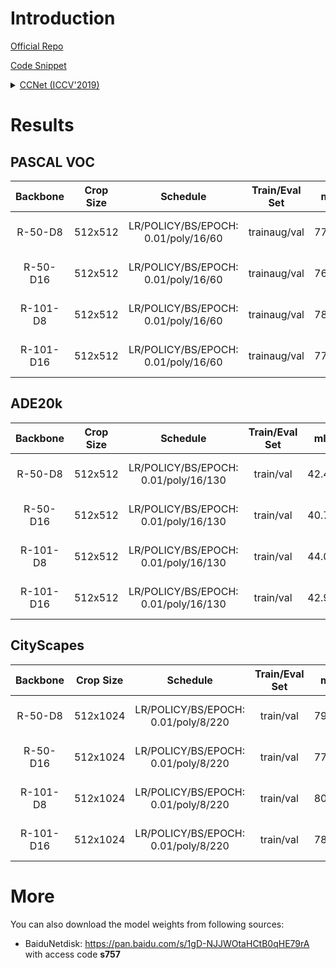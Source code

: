 # Introduction

<a href="https://github.com/speedinghzl/CCNet">Official Repo</a>

<a href="https://github.com/SegmentationBLWX/sssegmentation/tree/main/ssseg/modules/models/ccnet">Code Snippet</a>

<details>
<summary align="left"><a href="https://arxiv.org/pdf/1811.11721.pdf">CCNet (ICCV'2019)</a></summary>

```latex
@article{huang2018ccnet,
    title={CCNet: Criss-Cross Attention for Semantic Segmentation},
    author={Huang, Zilong and Wang, Xinggang and Huang, Lichao and Huang, Chang and Wei, Yunchao and Liu, Wenyu},
    booktitle={ICCV},
    year={2019}
}
```

</details>


# Results

## PASCAL VOC
| Backbone  | Crop Size  | Schedule                             | Train/Eval Set  | mIoU   | Download                                                                                                                                                                                                                                                                                                                                                                             |
| :-:       | :-:        | :-:                                  | :-:             | :-:    | :-:                                                                                                                                                                                                                                                                                                                                                                                  |
| R-50-D8   | 512x512    | LR/POLICY/BS/EPOCH: 0.01/poly/16/60  | trainaug/val    | 77.43% | [cfg](https://raw.githubusercontent.com/SegmentationBLWX/sssegmentation/main/ssseg/cfgs/ccnet/cfgs_voc_resnet50os8.py) &#124; [model](https://github.com/SegmentationBLWX/modelstore/releases/download/ssseg_ccnet/ccnet_resnet50os8_voc_train.pth) &#124; [log](https://github.com/SegmentationBLWX/modelstore/releases/download/ssseg_ccnet/ccnet_resnet50os8_voc_train.log)       |
| R-50-D16  | 512x512    | LR/POLICY/BS/EPOCH: 0.01/poly/16/60  | trainaug/val    | 76.01% | [cfg](https://raw.githubusercontent.com/SegmentationBLWX/sssegmentation/main/ssseg/cfgs/ccnet/cfgs_voc_resnet50os16.py) &#124; [model](https://github.com/SegmentationBLWX/modelstore/releases/download/ssseg_ccnet/ccnet_resnet50os16_voc_train.pth) &#124; [log](https://github.com/SegmentationBLWX/modelstore/releases/download/ssseg_ccnet/ccnet_resnet50os16_voc_train.log)    |
| R-101-D8  | 512x512    | LR/POLICY/BS/EPOCH: 0.01/poly/16/60  | trainaug/val    | 78.02% | [cfg](https://raw.githubusercontent.com/SegmentationBLWX/sssegmentation/main/ssseg/cfgs/ccnet/cfgs_voc_resnet101os8.py) &#124; [model](https://github.com/SegmentationBLWX/modelstore/releases/download/ssseg_ccnet/ccnet_resnet101os8_voc_train.pth) &#124; [log](https://github.com/SegmentationBLWX/modelstore/releases/download/ssseg_ccnet/ccnet_resnet101os8_voc_train.log)    |
| R-101-D16 | 512x512    | LR/POLICY/BS/EPOCH: 0.01/poly/16/60  | trainaug/val    | 77.33% | [cfg](https://raw.githubusercontent.com/SegmentationBLWX/sssegmentation/main/ssseg/cfgs/ccnet/cfgs_voc_resnet101os16.py) &#124; [model](https://github.com/SegmentationBLWX/modelstore/releases/download/ssseg_ccnet/ccnet_resnet101os16_voc_train.pth) &#124; [log](https://github.com/SegmentationBLWX/modelstore/releases/download/ssseg_ccnet/ccnet_resnet101os16_voc_train.log) |

## ADE20k
| Backbone  | Crop Size  | Schedule                             | Train/Eval Set  | mIoU   | Download                                                                                                                                                                                                                                                                                                                                                                                      |
| :-:       | :-:        | :-:                                  | :-:             | :-:    | :-:                                                                                                                                                                                                                                                                                                                                                                                           |
| R-50-D8   | 512x512    | LR/POLICY/BS/EPOCH: 0.01/poly/16/130 | train/val       | 42.47% | [cfg](https://raw.githubusercontent.com/SegmentationBLWX/sssegmentation/main/ssseg/cfgs/ccnet/cfgs_ade20k_resnet50os8.py) &#124; [model](https://github.com/SegmentationBLWX/modelstore/releases/download/ssseg_ccnet/ccnet_resnet50os8_ade20k_train.pth) &#124; [log](https://github.com/SegmentationBLWX/modelstore/releases/download/ssseg_ccnet/ccnet_resnet50os8_ade20k_train.log)       |
| R-50-D16  | 512x512    | LR/POLICY/BS/EPOCH: 0.01/poly/16/130 | train/val       | 40.78% | [cfg](https://raw.githubusercontent.com/SegmentationBLWX/sssegmentation/main/ssseg/cfgs/ccnet/cfgs_ade20k_resnet50os16.py) &#124; [model](https://github.com/SegmentationBLWX/modelstore/releases/download/ssseg_ccnet/ccnet_resnet50os16_ade20k_train.pth) &#124; [log](https://github.com/SegmentationBLWX/modelstore/releases/download/ssseg_ccnet/ccnet_resnet50os16_ade20k_train.log)    |
| R-101-D8  | 512x512    | LR/POLICY/BS/EPOCH: 0.01/poly/16/130 | train/val       | 44.00% | [cfg](https://raw.githubusercontent.com/SegmentationBLWX/sssegmentation/main/ssseg/cfgs/ccnet/cfgs_ade20k_resnet101os8.py) &#124; [model](https://github.com/SegmentationBLWX/modelstore/releases/download/ssseg_ccnet/ccnet_resnet101os8_ade20k_train.pth) &#124; [log](https://github.com/SegmentationBLWX/modelstore/releases/download/ssseg_ccnet/ccnet_resnet101os8_ade20k_train.log)    |
| R-101-D16 | 512x512    | LR/POLICY/BS/EPOCH: 0.01/poly/16/130 | train/val       | 42.95% | [cfg](https://raw.githubusercontent.com/SegmentationBLWX/sssegmentation/main/ssseg/cfgs/ccnet/cfgs_ade20k_resnet101os16.py) &#124; [model](https://github.com/SegmentationBLWX/modelstore/releases/download/ssseg_ccnet/ccnet_resnet101os16_ade20k_train.pth) &#124; [log](https://github.com/SegmentationBLWX/modelstore/releases/download/ssseg_ccnet/ccnet_resnet101os16_ade20k_train.log) |

## CityScapes
| Backbone  | Crop Size  | Schedule                             | Train/Eval Set  | mIoU   | Download                                                                                                                                                                                                                                                                                                                                                                                                  |
| :-:       | :-:        | :-:                                  | :-:             | :-:    | :-:                                                                                                                                                                                                                                                                                                                                                                                                       |
| R-50-D8   | 512x1024   | LR/POLICY/BS/EPOCH: 0.01/poly/8/220  | train/val       | 79.15% | [cfg](https://raw.githubusercontent.com/SegmentationBLWX/sssegmentation/main/ssseg/cfgs/ccnet/cfgs_cityscapes_resnet50os8.py) &#124; [model](https://github.com/SegmentationBLWX/modelstore/releases/download/ssseg_ccnet/ccnet_resnet50os8_cityscapes_train.pth) &#124; [log](https://github.com/SegmentationBLWX/modelstore/releases/download/ssseg_ccnet/ccnet_resnet50os8_cityscapes_train.log)       |
| R-50-D16  | 512x1024   | LR/POLICY/BS/EPOCH: 0.01/poly/8/220  | train/val       | 77.94% | [cfg](https://raw.githubusercontent.com/SegmentationBLWX/sssegmentation/main/ssseg/cfgs/ccnet/cfgs_cityscapes_resnet50os16.py) &#124; [model](https://github.com/SegmentationBLWX/modelstore/releases/download/ssseg_ccnet/ccnet_resnet50os16_cityscapes_train.pth) &#124; [log](https://github.com/SegmentationBLWX/modelstore/releases/download/ssseg_ccnet/ccnet_resnet50os16_cityscapes_train.log)    |
| R-101-D8  | 512x1024   | LR/POLICY/BS/EPOCH: 0.01/poly/8/220  | train/val       | 80.08% | [cfg](https://raw.githubusercontent.com/SegmentationBLWX/sssegmentation/main/ssseg/cfgs/ccnet/cfgs_cityscapes_resnet101os8.py) &#124; [model](https://github.com/SegmentationBLWX/modelstore/releases/download/ssseg_ccnet/ccnet_resnet101os8_cityscapes_train.pth) &#124; [log](https://github.com/SegmentationBLWX/modelstore/releases/download/ssseg_ccnet/ccnet_resnet101os8_cityscapes_train.log)    |
| R-101-D16 | 512x1024   | LR/POLICY/BS/EPOCH: 0.01/poly/8/220  | train/val       | 78.45% | [cfg](https://raw.githubusercontent.com/SegmentationBLWX/sssegmentation/main/ssseg/cfgs/ccnet/cfgs_cityscapes_resnet101os16.py) &#124; [model](https://github.com/SegmentationBLWX/modelstore/releases/download/ssseg_ccnet/ccnet_resnet101os16_cityscapes_train.pth) &#124; [log](https://github.com/SegmentationBLWX/modelstore/releases/download/ssseg_ccnet/ccnet_resnet101os16_cityscapes_train.log) |


# More
You can also download the model weights from following sources:
- BaiduNetdisk: https://pan.baidu.com/s/1gD-NJJWOtaHCtB0qHE79rA with access code **s757**